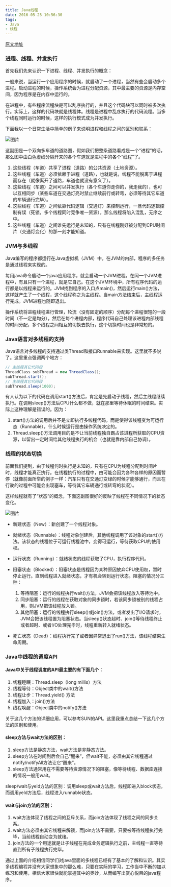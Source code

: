 ```yaml
---
title: Java线程
date: 2016-05-25 10:56:30
tags:
- Java
- 线程
---
```


[原文地址](http://express.ruanko.com/ruanko-express_6/webpage/tech4.html)

### 进程、线程、并发执行

首先我们先来认识一下进程、线程、并发执行的概念：

一般来说，当运行一个应用程序的时候，就启动了一个进程，当然有些会启动多个进程。启动进程的时候，操作系统会为进程分配资源，其中最主要的资源是内存空间，因为程序是在内存中运行的。

在进程中，有些程序流程块是可以乱序执行的，并且这个代码块可以同时被多次执行。实际上，这样的代码块就是线程体。线程是进程中乱序执行的代码流程。当多个线程同时运行的时候，这样的执行模式成为并发执行。

<!--more-->

下面我以一个日常生活中简单的例子来说明进程和线程之间的区别和联系：

![图片](http://7q5ctm.com1.z0.glb.clouddn.com/%E7%BA%BF%E7%A8%8B1.jpg)

这副图是一个双向多车道的道路图，假如我们把整条道路看成是一个“进程”的话，那么图中由白色虚线分隔开来的各个车道就是进程中的各个“线程”了。

  1. 这些线程（车道）共享了进程（道路）的公共资源（土地资源）。
  2. 这些线程（车道）必须依赖于进程（道路），也就是说，线程不能脱离于进程而存在（就像离开了道路，车道也就没有意义了）。
  3. 这些线程（车道）之间可以并发执行（各个车道你走你的，我走我的），也可以互相同步（某些车道在交通灯亮时禁止继续前行或转弯，必须等待其它车道的车辆通行完毕）。
  4. 这些线程（车道）之间依靠代码逻辑（交通灯）来控制运行，一旦代码逻辑控制有误（死锁，多个线程同时竞争唯一资源），那么线程将陷入混乱，无序之中。
  5. 这些线程（车道）之间谁先运行是未知的，只有在线程刚好被分配到CPU时间片（交通灯变化）的那一刻才能知道。

### JVM与多线程

Java编写的程序都运行在Java虚拟机（JVM）中，在JVM的内部，程序的多任务是通过线程来实现的。

每用java命令启动一个java应用程序，就会启动一个JVM进程。在同一个JVM进程中，有且只有一个进程，就是它自己。在这个JVM环境中，所有程序代码的运行都是以线程来运行的。JVM找到程序的入口点main()，然后运行main()方法，这样就产生了一个线程，这个线程称之为主线程。当main方法结束后，主线程运行完成。JVM进程也随即退出。

操作系统将进程线程进行管理，轮流（没有固定的顺序）分配每个进程很短的一段时间（不一定是均分），然后在每个进程内部，程序代码自己处理该进程内部线程的时间分配，多个线程之间相互的切换去执行，这个切换时间也是非常短的。

### Java语言对多线程的支持

Java语言对多线程的支持通过类Thread和接口Runnable来实现。这里就不多说了。这里重点强调两个地方：

```Java
// 主线程其它代码段
ThreadClass subThread = new ThreadClass();
subThread.start();
// 主线程其它代码段
subThread.sleep(1000);
```

有人认为以下的代码在调用start()方法后，肯定是先启动子线程，然后主线程继续执行。在调用sleep()方法后CPU什么都不做，就在那里等待休眠的时间结束。实际上这种理解是错误的。因为：

  1. start()方法的调用后并不是立即执行多线程代码，而是使得该线程变为可运行态（Runnable），什么时候运行是由操作系统决定的。
  2. Thread.sleep()方法调用目的是不让当前线程独自霸占该进程所获取的CPU资源，以留出一定时间给其他线程执行的机会（也就是靠内部自己协调）。

### 线程的状态切换

前面我们提到，由于线程何时执行是未知的，只有在CPU为线程分配到时间片时，线程才能真正执行。在线程执行的过程中，由可能会因为各种各样的原因而暂停（就像前面所举的例子一样：汽车只有在交通灯变绿的时候才能够通行，而且在行驶的过程中可能会出现塞车，等待其它车辆通行或转弯的状况）。

这样线程就有了“状态”的概念，下面这副图很好的反映了线程在不同情况下的状态变化。

![图片](http://7q5ctm.com1.z0.glb.clouddn.com/%E7%BA%BF%E7%A8%8B2.jpg)

  - 新建状态（New）：新创建了一个线程对象。
  - 就绪状态（Runnable）：线程对象创建后，其他线程调用了该对象的start()方法。该状态的线程位于可运行线程池中，变得可运行，等待获取CPU的使用权。
  - 运行状态（Running）：就绪状态的线程获取了CPU，执行程序代码。
  - 阻塞状态（Blocked）：阻塞状态是线程因为某种原因放弃CPU使用权，暂时停止运行。直到线程进入就绪状态，才有机会转到运行状态。阻塞的情况分三种：  

      1. 等待阻塞：运行的线程执行wait()方法，JVM会把该线程放入等待池中。
      2. 同步阻塞：运行的线程在获取对象的同步锁时，若该同步锁被别的线程占用，则JVM把该线程放入锁。
      3. 其他阻塞：运行的线程执行sleep()或join()方法，或者发出了I/O请求时，JVM会把该线程置为阻塞状态。当sleep()状态超时、join()等待线程终止或者超时、或者I/O处理完毕时，线程重新转入就绪状态。
      
  - 死亡状态（Dead）：线程执行完了或者因异常退出了run()方法，该线程结束生命周期。

### Java中线程的调度API

#### Java中关于线程调度的API最主要的有下面几个：

  1. 线程睡眠：Thread.sleep（long millis）方法
  2. 线程等待：Object类中的wait()方法
  3. 线程让步：Thread.yield() 方法
  4. 线程加入：join()方法
  5. 线程唤醒：Object类中的notify()方法

关于这几个方法的详细应用，可以参考SUN的API。这里我重点总结一下这几个方法的区别和使用。

#### sleep方法与wait方法的区别：

  1. sleep方法是静态方法，wait方法是非静态方法。
  2. sleep方法在时间到后会自己“醒来”，但wait不能，必须由其它线程通过notify/notifyAll方法让它“醒来”。
  3. sleep方法通常用在不需要等待资源情况下的阻塞，像等待线程、数据库连接的情况一般用wait。

sleep/wait与yeld方法的区别：调用sleep或wait方法后，线程即进入block状态，而调用yeld方法后，线程进入runnable状态。

#### wait与join方法的区别：

  1. wait方法体现了线程之间的互斥关系，而join方法体现了线程之间的同步关系。
  2. wait方法必须由其它线程来解锁，而join方法不需要，只要被等待线程执行完毕，当前线程自动变为就绪。
  3. join方法的一个用途就是让子线程在完成业务逻辑执行之前，主线程一直等待直到所有子线程执行完毕。

通过上面的介绍相信同学们对java里面的多线程已经有了基本的了解和认识。其实多线程编程并没有大家想象中的那么难，只要在实际的学习，工作当中不断的加以练习和使用，相信大家很快就能掌握其中的奥妙，从而编写出赏心悦目的java程序。
